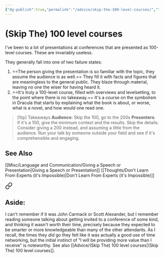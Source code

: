```yaml
---
{"dg-publish":true,"permalink":"/advice/skip-the-100-level-courses/","tags":["thoughts","advice","public-speaking"],"noteIcon":2}
---
```


# (Skip The) 100 level courses

I've been to a lot of presentations at conferences that are presented as 100-level courses. These are invariably useless.

They generally fall into one of two failure states:
1. ==The person giving the presentation is so familiar with the topic, they assume the audience is as well.== They fill it with facts and figures that are meaningless to the general public. They blaze through material, leaving no one the wiser for having heard it.
2. ==It's truly a 100-level course, filled with overviews and levelsetting, to the point where there is no takeaway.== It's a course on the symbolism in Dracula that starts by explaining what the book is about, or worse, what is a novel, and how would one read one.

> [!tip] Takeaways
**Audience**: Skip the 100, go to the 200s
**Presenters**: If it's a 100, give the minimum context and the results. Skip the details. Consider giving a 200 instead, and assuming a little from the audience. Run your talk by someone outside your field and see if it's comprehensible and engaging.

## See Also
[[Misc/Language and Communication/Giving a Speech or Presentation\|Giving a Speech or Presentation]]
[[Thoughts/Don't Learn From Experts (it's Impossible)\|Don't Learn From Experts (it's Impossible)]]

<div class="transclusion internal-embed is-loaded"><a class="markdown-embed-link" href="/thoughts/the-price-of-college-education/#aside" aria-label="Open link"><svg xmlns="http://www.w3.org/2000/svg" width="24" height="24" viewBox="0 0 24 24" fill="none" stroke="currentColor" stroke-width="2" stroke-linecap="round" stroke-linejoin="round" class="svg-icon lucide-link"><path d="M10 13a5 5 0 0 0 7.54.54l3-3a5 5 0 0 0-7.07-7.07l-1.72 1.71"></path><path d="M14 11a5 5 0 0 0-7.54-.54l-3 3a5 5 0 0 0 7.07 7.07l1.71-1.71"></path></svg></a><div class="markdown-embed">



## Aside:
I can't remember if it was John Carmack or Scott Alexander, but I remember reading someone talking about getting invited to a conference of some kind, and thinking it wasn't worth their time, precisely because they expected to be smarter or more knowledgeable than many of the other attendants. As I recall, the times they *did* go they felt like it was actually a good use of time networking, but the initial instinct of "I will be providing more value than I receive" is noteworthy. See also [[Advice/(Skip The) 100 level courses\|(Skip The) 100 level courses]].


</div></div>
